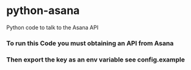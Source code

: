 # python-asana
Python code to talk to the Asana API

### To run this Code you must obtaining an API from Asana

### Then export the key as an env variable see config.example
